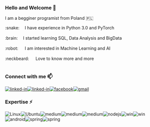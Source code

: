 ### Hello and Welcome 👋

I am a begginer programist from Poland :poland:
<p>
:snake:&emsp;  I have experience in Python 3.0 and PyTorch <br/><br/>
:brain:&emsp;  I started learning SQL, Data Analysis and BigData <br/><br/>  
:robot:  &emsp;   I am interested in Machine Learning and AI <br/><br/>
:neckbeard:  &emsp;   Love to know more and more<br/><br/>

</p>


### Connect with me 📫
[<img align="center" alt="linked-in" src="https://img.shields.io/badge/linkedin-%230077B5.svg?&style=for-the-badge&logo=linkedin&logoColor=white" />](www.linkedin.com/in/agnieszka-osińska-193766311)[<img align="center" alt="linked-in" src="https://img.shields.io/badge/Discord-7289DA?style=for-the-badge&logo=discord&logoColor=white" />](ines3750)[<img align="center" alt="facebook" src="https://img.shields.io/badge/facebook-%231877F2.svg?&style=for-the-badge&logo=facebook&logoColor=white" />](https://www.facebook.com/profile.php?id=100086448280336)[<img align="center" alt="gmail" src="https://img.shields.io/badge/Gmail-D14836?style=for-the-badge&logo=gmail&logoColor=white" />](osinska.agnieszka10@gmail.com)

### Expertise ⚡
<img align="center" alt="Linux" src="https://img.shields.io/badge/Linux-FCC624?style=for-the-badge&logo=linux&logoColor=black" /><img align="center" alt="Ubuntu" src="https://img.shields.io/badge/Ubuntu-E95420?style=for-the-badge&logo=ubuntu&logoColor=white" /><img align="center" alt="medium" src="https://img.shields.io/badge/Python-3776AB?style=for-the-badge&logo=python&logoColor=white" /><img align="center" alt="medium" src="https://img.shields.io/badge/C-00599C?style=for-the-badge&logo=c&logoColor=white" /><img align="center" alt="medium" src="https://img.shields.io/badge/C%2B%2B-00599C?style=for-the-badge&logo=c%2B%2B&logoColor=white" /><img align="center" alt="nodejs" src="https://img.shields.io/badge/node.js%20-%2343853D.svg?&style=for-the-badge&logo=node.js&logoColor=white" /><img align="center" alt="win" src="https://img.shields.io/badge/TensorFlow-FF6F00?style=for-the-badge&logo=tensorflow&logoColor=white" /><img align="center" alt="win" src="https://img.shields.io/badge/Windows-0078D6?style=for-the-badge&logo=windows&logoColor=white" /><img align="center" alt="android" src="https://img.shields.io/badge/JavaScript-F7DF1E?style=for-the-badge&logo=JavaScript&logoColor=white" /><img align="center" alt="spring" src="https://img.shields.io/badge/p5%20js-ED225D?style=for-the-badge&logo=p5dotjs&logoColor=white" /><img align="center" alt="spring" src="https://img.shields.io/badge/Visual_Studio_Code-0078D4?style=for-the-badge&logo=visual%20studio%20code&logoColor=white" /><br>
<br>
